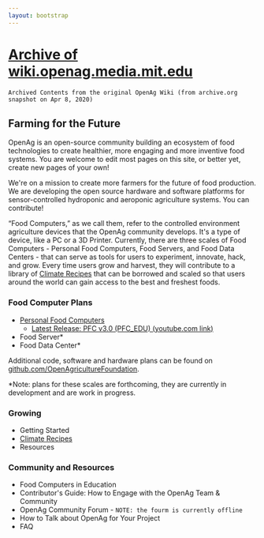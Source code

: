 ```yaml
---
layout: bootstrap
---
```

# [Archive of wiki.openag.media.mit.edu](index.md)
`Archived Contents from the original OpenAg Wiki (from archive.org snapshot on Apr 8, 2020)`

## Farming for the Future
OpenAg is an open-source community building an ecosystem of food technologies to create healthier, 
more engaging and more inventive food systems. You are welcome to edit most pages on this site, or better yet, 
create new pages of your own!

We're on a mission to create more farmers for the future of food production. We are developing the open source 
hardware and software platforms for sensor-controlled hydroponic and aeroponic agriculture systems. You can contribute!

“Food Computers,” as we call them, refer to the controlled environment agriculture devices that the OpenAg community 
develops. It's a type of device, like a PC or a 3D Printer. Currently, there are three scales of Food Computers - 
Personal Food Computers, Food Servers, and Food Data Centers - that can serve as tools for users to experiment, 
innovate, hack, and grow. Every time users grow and harvest, they will contribute to a library of [Climate Recipes](recipe.md) 
that can be borrowed and scaled so that users around the world can gain access to the best and freshest foods.

### Food Computer Plans

* [Personal Food Computers](personal_food_computers.md)
    * [Latest Release: PFC v3.0 (PFC_EDU) (youtube.com link)](https://www.youtube.com/watch?v=-J1DNp4M_1k&feature=youtu.be)
* Food Server*
* Food Data Center*

Additional code, software and hardware plans can be found on [github.com/OpenAgricultureFoundation](github.com/OpenAgricultureFoundation).

*Note: plans for these scales are forthcoming, they are currently in development and are work in progress.

### Growing

* Getting Started
* [Climate Recipes](recipe.md)
* Resources

### Community and Resources

* Food Computers in Education
* Contributor's Guide: How to Engage with the OpenAg Team & Community
* OpenAg Community Forum - `NOTE: the fourm is currently offline`
* How to Talk about OpenAg for Your Project
* FAQ
 